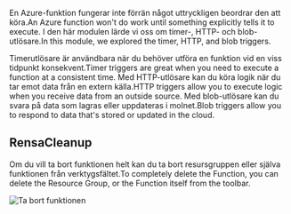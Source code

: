 <span data-ttu-id="a6f39-101">En Azure-funktion fungerar inte förrän något uttryckligen beordrar den att köra.</span><span class="sxs-lookup"><span data-stu-id="a6f39-101">An Azure function won't do work until something explicitly tells it to execute.</span></span> <span data-ttu-id="a6f39-102">I den här modulen lärde vi oss om timer-, HTTP- och blob-utlösare.</span><span class="sxs-lookup"><span data-stu-id="a6f39-102">In this module, we explored the timer, HTTP, and blob triggers.</span></span> 

<span data-ttu-id="a6f39-103">Timerutlösare är användbara när du behöver utföra en funktion vid en viss tidpunkt konsekvent.</span><span class="sxs-lookup"><span data-stu-id="a6f39-103">Timer triggers are great when you need to execute a function at a consistent time.</span></span> <span data-ttu-id="a6f39-104">Med HTTP-utlösare kan du köra logik när du tar emot data från en extern källa.</span><span class="sxs-lookup"><span data-stu-id="a6f39-104">HTTP triggers allow you to execute logic when you receive data from an outside source.</span></span> <span data-ttu-id="a6f39-105">Med blob-utlösare kan du svara på data som lagras eller uppdateras i molnet.</span><span class="sxs-lookup"><span data-stu-id="a6f39-105">Blob triggers allow you to respond to data that's stored or updated in the cloud.</span></span>

## <a name="cleanup"></a><span data-ttu-id="a6f39-106">Rensa</span><span class="sxs-lookup"><span data-stu-id="a6f39-106">Cleanup</span></span>
<span data-ttu-id="a6f39-107">Om du vill ta bort funktionen helt kan du ta bort resursgruppen eller själva funktionen från verktygsfältet.</span><span class="sxs-lookup"><span data-stu-id="a6f39-107">To completely delete the Function, you can delete the Resource Group, or the Function itself from the toolbar.</span></span>

![Ta bort funktionen](../media-drafts/6-delete-function.png)